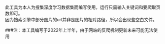 此工具为本人为搜集深度学习数据集而编写使用，运行只需输入关键词和要爬取页数即可。  
因为搜索引擎中部分图片的url并非是图片的相对路径，所以会出现些空白文件。

###注：本工具编写于2022年上半年，由于网站的反爬机制更新未来可能无法使用